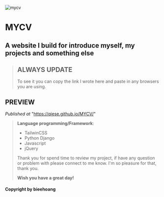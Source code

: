 ![mycv](https://user-images.githubusercontent.com/99249759/197262163-900e2e5f-b197-4921-abc2-131b40de44fa.png)
>
# MYCV
## A website I build for introduce myself, my projects and something else 
> ## **ALWAYS UPDATE**
> To see it you can copy the link I wrote here and paste in any browsers you are using.
## PREVIEW
_Published at_  "https://qiese.github.io/MYCV/"
>
>**Language programming/Framework**:
> - TailwinCSS
> - Python Django
> - Javascript
> - jQuery
>
> Thank you for spend time to review my project, if have any question or problem with please connect to me know. I'm so pleasure for that, thank you.
>
>**Wish you have a great day!**
#### Copyright by **bieehoang**
